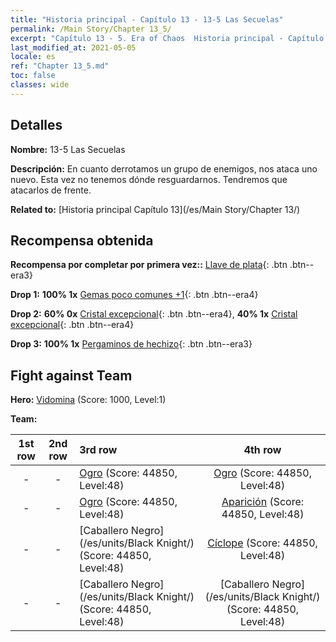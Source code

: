 ```yaml
---
title: "Historia principal - Capítulo 13 - 13-5 Las Secuelas"
permalink: /Main Story/Chapter 13_5/
excerpt: "Capítulo 13 - 5. Era of Chaos  Historia principal - Capítulo 13_5. 13-5 Las Secuelas"
last_modified_at: 2021-05-05
locale: es
ref: "Chapter 13_5.md"
toc: false
classes: wide
---
```


## Detalles

 **Nombre:** 13-5 Las Secuelas

 **Descripción:** En cuanto derrotamos un grupo de enemigos, nos ataca uno nuevo. Esta vez no tenemos dónde resguardarnos. Tendremos que atacarlos de frente.

 **Related to:** [Historia principal Capítulo 13](/es/Main Story/Chapter 13/)

## Recompensa obtenida

 **Recompensa por completar por primera vez::** [Llave de plata](/ItemsES/con_693/){: .btn .btn--era3}

 **Drop 1:** **100% 1x** [Gemas poco comunes +1](/ItemsES/mat_44/){: .btn .btn--era4}

 **Drop 2:** **60% 0x** [Cristal excepcional](/ItemsES/mat_38/){: .btn .btn--era4}, **40% 1x** [Cristal excepcional](/ItemsES/mat_38/){: .btn .btn--era4}

 **Drop 3:** **100% 1x** [Pergaminos de hechizo](/ItemsES/con_694/){: .btn .btn--era3}


## Fight against Team
 **Hero:** [Vidomina](/es/heroes/Vidomina/) (Score: 1000, Level:1)

 **Team:**


  | 1st row | 2nd row | 3rd row | 4th row |
  |:----:|:----:|:----|:----:|
  | - | - | [Ogro](/es/units/Ogre/) (Score: 44850, Level:48)  | [Ogro](/es/units/Ogre/) (Score: 44850, Level:48)  |
  | - | - | [Ogro](/es/units/Ogre/) (Score: 44850, Level:48)  | [Aparición](/es/units/Wight/) (Score: 44850, Level:48)  |
  | - | - | [Caballero Negro](/es/units/Black Knight/) (Score: 44850, Level:48)  | [Cíclope](/es/units/Cyclops/) (Score: 44850, Level:48)  |
  | - | - | [Caballero Negro](/es/units/Black Knight/) (Score: 44850, Level:48)  | [Caballero Negro](/es/units/Black Knight/) (Score: 44850, Level:48)  |


